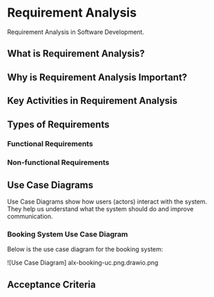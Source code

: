 # Requirement Analysis
Requirement Analysis in Software Development.

## What is Requirement Analysis?
## Why is Requirement Analysis Important?
## Key Activities in Requirement Analysis
## Types of Requirements
### Functional Requirements
### Non-functional Requirements

## Use Case Diagrams
Use Case Diagrams show how users (actors) interact with the system.  
They help us understand what the system should do and improve communication.


### Booking System Use Case Diagram
Below is the use case diagram for the booking system:

![Use Case Diagram]
alx-booking-uc.png.drawio.png

## Acceptance Criteria
